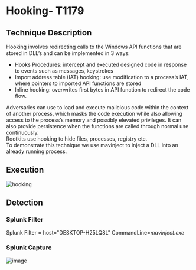 # Hooking- T1179

## Technique Description
Hooking involves redirecting calls to the Windows API functions that are stored in DLL’s and can be implemented in 3 ways:  
* Hooks Procedures: intercept and executed designed code in response to events such as messages, keystrokes
 * Import address table (IAT) hooking: use modification to a process’s IAT, where pointers to imported API functions are stored
 * Inline hooking: overwrites first bytes in API function to redirect the code flow.  
 
Adversaries can use to load and execute malicious code within the context of another process, which masks the code execution while also allowing access to the process’s memory and possibly elevated privileges. It can also provide persistence when the functions are called through normal use continuously.    
Rootkits use hooking to hide files, processes, registry etc.       
To demonstrate this technique we use mavinject to inject a DLL into an already running process. 


## Execution
![hooking](https://user-images.githubusercontent.com/36422282/55609607-1225a280-574f-11e9-8093-62bb26324d9b.JPG)

## Detection
### Splunk Filter
Splunk Filter = host="DESKTOP-H25LQ8L" CommandLine=*mavinject.exe* 

### Splunk Capture
![image](https://user-images.githubusercontent.com/36422282/55609631-249fdc00-574f-11e9-8011-0cac0b784aeb.png)

